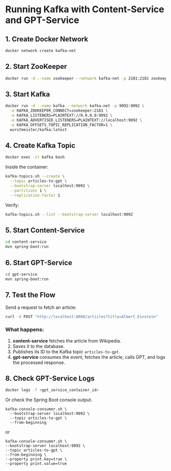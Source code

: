 
# Running Kafka with Content-Service and GPT-Service

## 1. Create Docker Network
```bash
docker network create kafka-net
````

## 2. Start ZooKeeper

```bash
docker run -d --name zookeeper --network kafka-net -p 2181:2181 zookeeper:3.8
```

## 3. Start Kafka

```bash
docker run -d --name kafka --network kafka-net -p 9092:9092 \
  -e KAFKA_ZOOKEEPER_CONNECT=zookeeper:2181 \
  -e KAFKA_LISTENERS=PLAINTEXT://0.0.0.0:9092 \
  -e KAFKA_ADVERTISED_LISTENERS=PLAINTEXT://localhost:9092 \
  -e KAFKA_OFFSETS_TOPIC_REPLICATION_FACTOR=1 \
  wurstmeister/kafka:latest
```

## 4. Create Kafka Topic

```bash
docker exec -it kafka bash
```

Inside the container:

```bash
kafka-topics.sh --create \
  --topic articles-to-gpt \
  --bootstrap-server localhost:9092 \
  --partitions 1 \
  --replication-factor 1
```

Verify:

```bash
kafka-topics.sh --list --bootstrap-server localhost:9092
```

## 5. Start Content-Service

```bash
cd content-service
mvn spring-boot:run
```

## 6. Start GPT-Service

```bash
cd gpt-service
mvn spring-boot:run
```

## 7. Test the Flow

Send a request to fetch an article:

```bash
curl -X POST "http://localhost:8080/articles?title=Albert_Einstein"
```

### What happens:

1. **content-service** fetches the article from Wikipedia.
2. Saves it to the database.
3. Publishes its ID to the Kafka topic `articles-to-gpt`.
4. **gpt-service** consumes the event, fetches the article, calls GPT, and logs the processed response.

## 8. Check GPT-Service Logs

```bash
docker logs -f <gpt_service_container_id>
```

Or check the Spring Boot console output.

```
kafka-console-consumer.sh \
  --bootstrap-server localhost:9092 \
  --topic articles-to-gpt \
  --from-beginning
```

or
```
kafka-console-consumer.sh \
--bootstrap-server localhost:9092 \
--topic articles-to-gpt \
--from-beginning \
--property print.key=true \
--property print.value=true
```